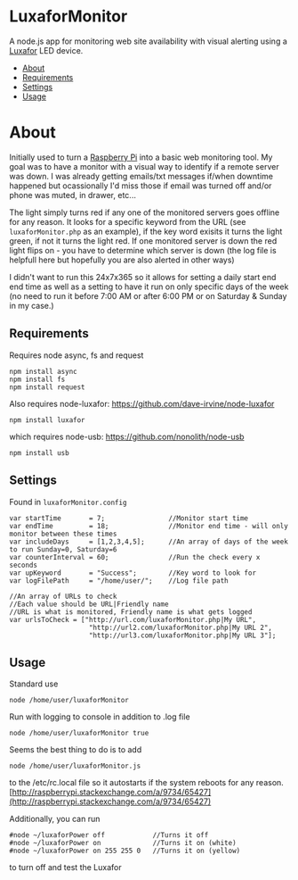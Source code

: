 # LuxaforMonitor 
A node.js app for monitoring web site availability with visual alerting using a [Luxafor](http://luxafor.com/) LED device.
<!-- TOC -->
 * [About](#About)
 * [Requirements](#Requirements)
 * [Settings](#Settings)
 * [Usage](#Usage)
<!-- /TOC -->

# About
Initially used to turn a [Raspberry Pi](https://www.raspberrypi.org/) into a basic web monitoring tool.  My goal was to have a monitor with a visual way to identify if a remote server was down.  I was already getting emails/txt messages if/when downtime happened but ocassionally I'd miss those if email was turned off and/or phone was muted, in drawer, etc...

The light simply turns red if any one of the monitored servers goes offline for any reason.  It looks for a specific keyword from the URL (see `luxaforMonitor.php` as an example), if the key word exisits it turns the light green, if not it turns the light red.  If one monitored server is down the red light flips on - you have to determine which server is down (the log file is helpfull here but hopefully you are also alerted in other ways)

I didn't want to run this 24x7x365 so it allows for setting a daily start end end time as well as a setting to have it run on only specific days of the week (no need to run it before 7:00 AM or after 6:00 PM or on Saturday & Sunday in my case.)

## Requirements
Requires node async, fs and request
```
npm install async
npm install fs
npm install request
```
Also requires node-luxafor: https://github.com/dave-irvine/node-luxafor
```
npm install luxafor
```
  which  requires node-usb: https://github.com/nonolith/node-usb
```
npm install usb
```

## Settings
Found in `luxaforMonitor.config`
```
var startTime       = 7;                //Monitor start time
var endTime         = 18;               //Monitor end time - will only monitor between these times
var includeDays     = [1,2,3,4,5];      //An array of days of the week to run Sunday=0, Saturday=6
var counterInterval = 60;               //Run the check every x seconds
var upKeyword       = "Success";        //Key word to look for
var logFilePath     = "/home/user/";    //Log file path

//An array of URLs to check
//Each value should be URL|Friendly name
//URL is what is monitored, Friendly name is what gets logged
var urlsToCheck = ["http://url.com/luxaforMonitor.php|My URL",
                    "http://url2.com/luxaforMonitor.php|My URL 2",
                    "http://url3.com/luxaforMonitor.php|My URL 3"]; 
```
## Usage
Standard use
```
node /home/user/luxaforMonitor
```
Run with logging to console in addition to .log file
```
node /home/user/luxaforMonitor true
```
Seems the best thing to do is to add
```
node /home/user/luxaforMonitor.js
```
to the /etc/rc.local file so it autostarts if the system reboots for any reason.
[http://raspberrypi.stackexchange.com/a/9734/65427](http://raspberrypi.stackexchange.com/a/9734/65427)

Additionally, you can run 
```
#node ~/luxaforPower off            //Turns it off
#node ~/luxaforPower on             //Turns it on (white)
#node ~/luxaforPower on 255 255 0   //Turns it on (yellow)
```
to turn off and test the Luxafor
